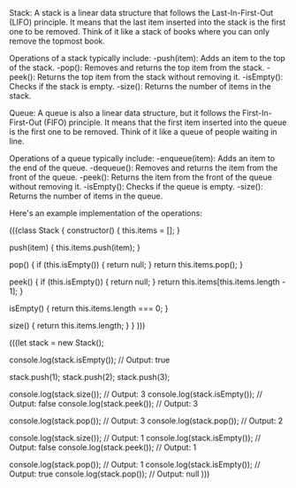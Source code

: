 Stack:
A stack is a linear data structure that follows the Last-In-First-Out (LIFO) principle. It means that the last item inserted into the stack is the first one to be removed. Think of it like a stack of books where you can only remove the topmost book.

Operations of a stack typically include:
 -push(item): Adds an item to the top of the stack.
 -pop(): Removes and returns the top item from the stack.
 -peek(): Returns the top item from the stack without removing it.
 -isEmpty(): Checks if the stack is empty.
 -size(): Returns the number of items in the stack.

Queue:
A queue is also a linear data structure, but it follows the First-In-First-Out (FIFO) principle. It means that the first item inserted into the queue is the first one to be removed. Think of it like a queue of people waiting in line.

Operations of a queue typically include:
 -enqueue(item): Adds an item to the end of the queue.
 -dequeue(): Removes and returns the item from the front of the queue.
 -peek(): Returns the item from the front of the queue without removing it.
 -isEmpty(): Checks if the queue is empty.
 -size(): Returns the number of items in the queue.

 Here's an example implementation of the operations:

 (((class Stack {
  constructor() {
    this.items = [];
  }

  push(item) {
    this.items.push(item);
  }

  pop() {
    if (this.isEmpty()) {
      return null;
    }
    return this.items.pop();
  }

  peek() {
    if (this.isEmpty()) {
      return null;
    }
    return this.items[this.items.length - 1];
  }

  isEmpty() {
    return this.items.length === 0;
  }

  size() {
    return this.items.length;
  }
}
)))

(((let stack = new Stack();

console.log(stack.isEmpty()); // Output: true

stack.push(1);
stack.push(2);
stack.push(3);

console.log(stack.size()); // Output: 3
console.log(stack.isEmpty()); // Output: false
console.log(stack.peek()); // Output: 3

console.log(stack.pop()); // Output: 3
console.log(stack.pop()); // Output: 2

console.log(stack.size()); // Output: 1
console.log(stack.isEmpty()); // Output: false
console.log(stack.peek()); // Output: 1

console.log(stack.pop()); // Output: 1
console.log(stack.isEmpty()); // Output: true
console.log(stack.pop()); // Output: null
)))